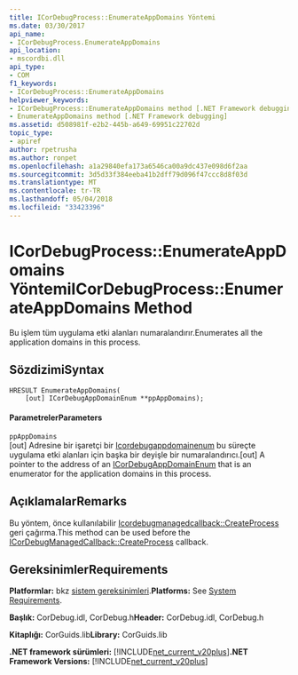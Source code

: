 ```yaml
---
title: ICorDebugProcess::EnumerateAppDomains Yöntemi
ms.date: 03/30/2017
api_name:
- ICorDebugProcess.EnumerateAppDomains
api_location:
- mscordbi.dll
api_type:
- COM
f1_keywords:
- ICorDebugProcess::EnumerateAppDomains
helpviewer_keywords:
- ICorDebugProcess::EnumerateAppDomains method [.NET Framework debugging]
- EnumerateAppDomains method [.NET Framework debugging]
ms.assetid: d508981f-e2b2-445b-a649-69951c22702d
topic_type:
- apiref
author: rpetrusha
ms.author: ronpet
ms.openlocfilehash: a1a29840efa173a6546ca00a9dc437e098d6f2aa
ms.sourcegitcommit: 3d5d33f384eeba41b2dff79d096f47ccc8d8f03d
ms.translationtype: MT
ms.contentlocale: tr-TR
ms.lasthandoff: 05/04/2018
ms.locfileid: "33423396"
---
```

# <a name="icordebugprocessenumerateappdomains-method"></a><span data-ttu-id="1f987-102">ICorDebugProcess::EnumerateAppDomains Yöntemi</span><span class="sxs-lookup"><span data-stu-id="1f987-102">ICorDebugProcess::EnumerateAppDomains Method</span></span>
<span data-ttu-id="1f987-103">Bu işlem tüm uygulama etki alanları numaralandırır.</span><span class="sxs-lookup"><span data-stu-id="1f987-103">Enumerates all the application domains in this process.</span></span>  
  
## <a name="syntax"></a><span data-ttu-id="1f987-104">Sözdizimi</span><span class="sxs-lookup"><span data-stu-id="1f987-104">Syntax</span></span>  
  
```  
HRESULT EnumerateAppDomains(  
    [out] ICorDebugAppDomainEnum **ppAppDomains);  
```  
  
#### <a name="parameters"></a><span data-ttu-id="1f987-105">Parametreler</span><span class="sxs-lookup"><span data-stu-id="1f987-105">Parameters</span></span>  
 `ppAppDomains`  
 <span data-ttu-id="1f987-106">[out] Adresine bir işaretçi bir [Icordebugappdomainenum](../../../../docs/framework/unmanaged-api/debugging/icordebugappdomainenum-interface.md) bu süreçte uygulama etki alanları için başka bir deyişle bir numaralandırıcı.</span><span class="sxs-lookup"><span data-stu-id="1f987-106">[out] A pointer to the address of an [ICorDebugAppDomainEnum](../../../../docs/framework/unmanaged-api/debugging/icordebugappdomainenum-interface.md) that is an enumerator for the application domains in this process.</span></span>  
  
## <a name="remarks"></a><span data-ttu-id="1f987-107">Açıklamalar</span><span class="sxs-lookup"><span data-stu-id="1f987-107">Remarks</span></span>  
 <span data-ttu-id="1f987-108">Bu yöntem, önce kullanılabilir [Icordebugmanagedcallback::CreateProcess](../../../../docs/framework/unmanaged-api/debugging/icordebugmanagedcallback-createprocess-method.md) geri çağırma.</span><span class="sxs-lookup"><span data-stu-id="1f987-108">This method can be used before the [ICorDebugManagedCallback::CreateProcess](../../../../docs/framework/unmanaged-api/debugging/icordebugmanagedcallback-createprocess-method.md) callback.</span></span>  
  
## <a name="requirements"></a><span data-ttu-id="1f987-109">Gereksinimler</span><span class="sxs-lookup"><span data-stu-id="1f987-109">Requirements</span></span>  
 <span data-ttu-id="1f987-110">**Platformlar:** bkz [sistem gereksinimleri](../../../../docs/framework/get-started/system-requirements.md).</span><span class="sxs-lookup"><span data-stu-id="1f987-110">**Platforms:** See [System Requirements](../../../../docs/framework/get-started/system-requirements.md).</span></span>  
  
 <span data-ttu-id="1f987-111">**Başlık:** CorDebug.idl, CorDebug.h</span><span class="sxs-lookup"><span data-stu-id="1f987-111">**Header:** CorDebug.idl, CorDebug.h</span></span>  
  
 <span data-ttu-id="1f987-112">**Kitaplığı:** CorGuids.lib</span><span class="sxs-lookup"><span data-stu-id="1f987-112">**Library:** CorGuids.lib</span></span>  
  
 <span data-ttu-id="1f987-113">**.NET framework sürümleri:** [!INCLUDE[net_current_v20plus](../../../../includes/net-current-v20plus-md.md)]</span><span class="sxs-lookup"><span data-stu-id="1f987-113">**.NET Framework Versions:** [!INCLUDE[net_current_v20plus](../../../../includes/net-current-v20plus-md.md)]</span></span>
